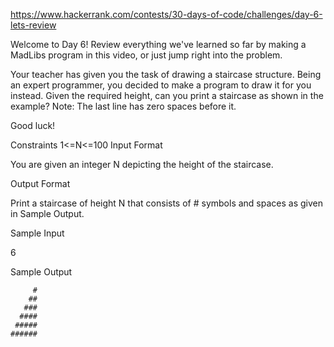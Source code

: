 https://www.hackerrank.com/contests/30-days-of-code/challenges/day-6-lets-review

Welcome to Day 6! Review everything we've learned so far by making a MadLibs program in this video, or just jump right into the problem.

Your teacher has given you the task of drawing a staircase structure. Being an expert programmer, you decided to make a program to draw it for you instead. Given the required height, can you print a staircase as shown in the example? 
Note: The last line has zero spaces before it.

Good luck!

Constraints 
1<=N<=100
Input Format

You are given an integer N depicting the height of the staircase.

Output Format

Print a staircase of height N that consists of # symbols and spaces as given in Sample Output.

Sample Input

6

Sample Output
```
     #
    ##
   ###
  ####
 #####
######
```